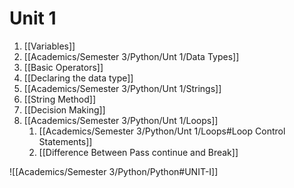 # Unit 1
1. [[Variables]]
2. [[Academics/Semester 3/Python/Unt 1/Data Types]]
3. [[Basic Operators]]
4. [[Declaring the data type]]
5. [[Academics/Semester 3/Python/Unt 1/Strings]]
6. [[String Method]]
7. [[Decision Making]]
8. [[Academics/Semester 3/Python/Unt 1/Loops]]
	1. [[Academics/Semester 3/Python/Unt 1/Loops#Loop Control Statements]]
	2. [[Difference Between Pass continue and Break]]

![[Academics/Semester 3/Python/Python#UNIT-I]]